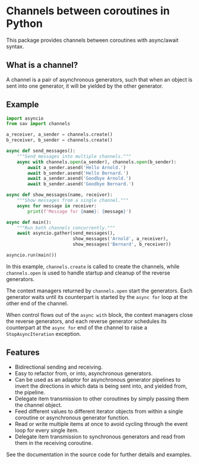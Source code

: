 # Channels between coroutines in Python
This package provides channels between coroutines with async/await 
syntax.

## What is a channel?
A channel is a pair of asynchronous generators, such that when an object
is sent into one generator, it will be yielded by the other generator.

## Example

```python
import asyncio
from sav import channels

a_receiver, a_sender = channels.create()
b_receiver, b_sender = channels.create()

async def send_messages():
    """Send messages into multiple channels."""
    async with channels.open(a_sender), channels.open(b_sender):
        await a_sender.asend('Hello Arnold.')
        await b_sender.asend('Hello Bernard.')
        await a_sender.asend('Goodbye Arnold.')
        await b_sender.asend('Goodbye Bernard.')

async def show_messages(name, receiver):
    """Show messages from a single channel."""
    async for message in receiver:
        print(f'Message for {name}: {message}')    

async def main():
    """Run both channels concurrently."""
    await asyncio.gather(send_messages(),
                         show_messages('Arnold', a_receiver),
                         show_messages('Bernard', b_receiver))

asyncio.run(main())
```

In this example, `channels.create` is called to create the channels,
while `channels.open` is used to handle startup and cleanup of the
reverse generators.

The context managers returned by `channels.open` start the generators. 
Each generator waits until its counterpart is started by the `async for`
loop at the other end of the channel. 
 
When control flows out of the `async with` block, the context managers
close the reverse generators, and each reverse generator schedules its
counterpart at the `async for` end of the channel to raise
a `StopAsyncIteration` exception.


## Features

 * Bidirectional sending and receiving.
 * Easy to refactor from, or into, asynchronous generators.
 * Can be used as an adaptor for asynchronous generator pipelines to invert 
   the directions in which data is being sent into, and yielded from, the
   pipeline.
 * Delegate item transmission to other coroutines by simply passing them the
   channel object.
 * Feed different values to different iterator objects from within a single
   coroutine or asynchronous generator function.  
 * Read or write multiple items at once to avoid cycling through the event loop 
   for every single item.
 * Delegate item transmission to synchronous generators and read from them in
   the receiving coroutine.
 
See the documentation in the source code for further details and examples.
